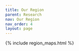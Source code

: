 ```yaml
---
title: Our Region
parent: Research
nav: Our Region
nav_order: 4
layout: page
---
```



{% include region_maps.html %}

